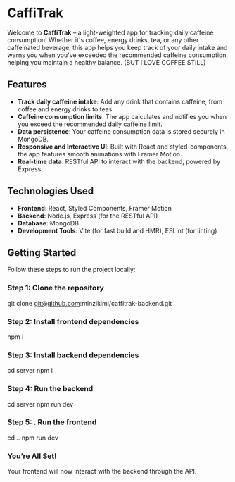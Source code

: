 # CaffiTrak

Welcome to **CaffiTrak** – a light-weighted app for tracking daily caffeine consumption! Whether it's coffee, energy drinks, tea, or any other caffeinated beverage, this app helps you keep track of your daily intake and warns you when you've exceeded the recommended caffeine consumption, helping you maintain a healthy balance. (BUT I LOVE COFFEE STILL)

## Features

- **Track daily caffeine intake**: Add any drink that contains caffeine, from coffee and energy drinks to teas.
- **Caffeine consumption limits**: The app calculates and notifies you when you exceed the recommended daily caffeine limit.
- **Data persistence**: Your caffeine consumption data is stored securely in MongoDB.
- **Responsive and Interactive UI**: Built with React and styled-components, the app features smooth animations with Framer Motion.
- **Real-time data**: RESTful API to interact with the backend, powered by Express.

## Technologies Used

- **Frontend**: React, Styled Components, Framer Motion
- **Backend**: Node.js, Express (for the RESTful API)
- **Database**: MongoDB
- **Development Tools**: Vite (for fast build and HMR), ESLint (for linting)

## Getting Started
Follow these steps to run the project locally:

### Step 1: Clone the repository
git clone git@github.com:minzikimi/caffitrak-backend.git

### Step 2: Install frontend dependencies
npm i

### Step 3: Install backend dependencies
cd server
npm i

### Step 4:  Run the backend
cd server
npm run dev

### Step 5: . Run the frontend
cd ..
npm run dev

### You’re All Set!
Your frontend will now interact with the backend through the API.


